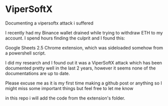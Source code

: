 # ViperSoftX
Documenting a vipersoftx attack i suffered


I recently had my Binance wallet drained while trying to withdraw ETH to my account. I spend hours finding the culprit and I found this:

Google Sheets 2.5 Chrome extension, which was sideloaded somehow from a powershell script.

I did my research and I found out it was a ViperSoftX attack which has been documented pretty well in the last 2 years, however it seems none of the documentations are up to date.

Please excuse me as it is my first time making a github post or anything so I might miss some important things but feel free to let me know

in this repo i will add the code from the extension's folder.
